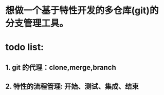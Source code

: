 # 想做一个基于特性开发的多仓库(git)的分支管理工具。
# todo list:
## 1. git 的代理：clone,merge,branch
## 2. 特性的流程管理: 开始、测试、集成、结束